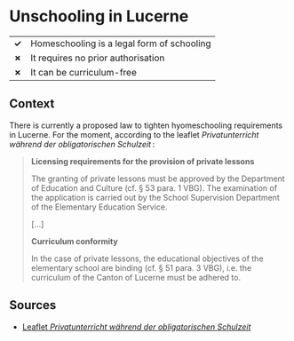 # Unschooling in Lucerne
| | |
|-|-|
| __✓__ | Homeschooling is a legal form of schooling |
| __✗__ | It requires no prior authorisation |
| __✗__ | It can be curriculum-free |

## Context

There is currently a proposed law to tighten hyomeschooling requirements in Lucerne.
For the moment, according to the leaflet _Privatunterricht während der obligatorischen Schulzeit_ :

> **Licensing requirements for the provision of private lessons**
> 
> The granting of private lessons must be approved by the Department of Education and Culture (cf. § 53 para. 1 VBG).
> The examination of the application is carried out by the School Supervision Department of the Elementary Education Service.
> 
> […]
> 
> **Curriculum conformity**
> 
> In the case of private lessons, the educational objectives of the elementary school are binding (cf. § 51 para. 3 VBG),
> i.e. the curriculum of the Canton of Lucerne must be adhered to.

## Sources

* [Leaflet _Privatunterricht während der obligatorischen Schulzeit_](https://volksschulbildung.lu.ch/-/media/Volksschulbildung/Dokumente/aufsicht_evaluation/schulaufsicht/merkblatt_privatunterricht_obl_schulzeit.pdf)
